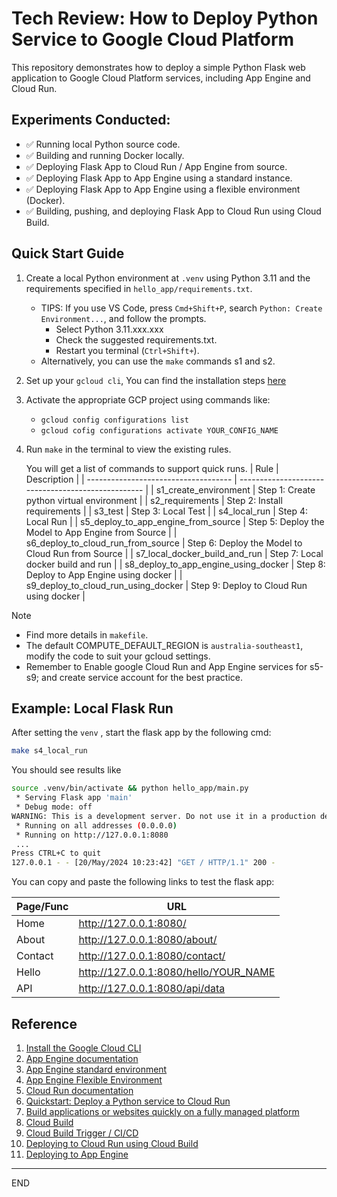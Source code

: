 # Tech Review: How to Deploy Python Service to Google Cloud Platform 

This repository demonstrates how to deploy a simple Python Flask web application to Google Cloud Platform services, including App Engine and Cloud Run.


## Experiments Conducted:

-  ✅ Running local Python source code.
-  ✅ Building and running Docker locally.
-  ✅ Deploying Flask App to Cloud Run / App Engine from source.
-  ✅ Deploying Flask App to App Engine using a standard instance.
-  ✅ Deploying Flask App to App Engine using a flexible environment (Docker).
-  ✅ Building, pushing, and deploying Flask App to Cloud Run using Cloud Build.


## Quick Start Guide

1. Create a local Python environment at `.venv` using Python 3.11 and the requirements specified in `hello_app/requirements.txt`. 
    - TIPS: If you use VS Code, press `Cmd+Shift+P`, search `Python: Create Environment...`,  and follow the prompts.
      - Select Python 3.11.xxx.xxx
      - Check the suggested requirements.txt.
      - Restart you terminal (`Ctrl+Shift+`).
    - Alternatively, you can use the `make` commands s1 and s2.
2. Set up your `gcloud cli`, You can find the installation steps [here](https://cloud.google.com/sdk/docs/install)
3. Activate the appropriate GCP project using commands like:
    - `gcloud config configurations list` 
    - `gcloud cofig configurations activate YOUR_CONFIG_NAME`
4. Run `make` in the terminal to view the existing rules.

    You will get a list of commands to support quick runs.
    | Rule                                 | Description                                        |
    | ------------------------------------ | -------------------------------------------------- |
    | s1_create_environment                | Step 1: Create python virtual environment          |
    | s2_requirements                      | Step 2: Install requirements                       |
    | s3_test                              | Step 3: Local Test                                 |
    | s4_local_run                         | Step 4: Local Run                                  |
    | s5_deploy_to_app_engine_from_source  | Step 5: Deploy the Model to App Engine from Source |
    | s6_deploy_to_cloud_run_from_source   | Step 6: Deploy the Model to Cloud Run from Source  |
    | s7_local_docker_build_and_run        | Step 7: Local docker build and run                 |
    | s8_deploy_to_app_engine_using_docker | Step 8: Deploy to App Engine using docker          |
    | s9_deploy_to_cloud_run_using_docker  | Step 9: Deploy to Cloud Run using docker           |


Note
- Find more details in `makefile`. 
- The default COMPUTE_DEFAULT_REGION is `australia-southeast1`, modify the code to suit your gcloud settings.
- Remember to Enable google Cloud Run and App Engine services for s5-s9; and create service account for the best practice.

 ## Example: Local Flask Run

After setting the  `venv` , start the flask app by the following cmd:

```bash
make s4_local_run 
```
You should see results like 

```bash
source .venv/bin/activate && python hello_app/main.py
 * Serving Flask app 'main'
 * Debug mode: off
WARNING: This is a development server. Do not use it in a production deployment. Use a production WSGI server instead.
 * Running on all addresses (0.0.0.0)
 * Running on http://127.0.0.1:8080
 ...
Press CTRL+C to quit
127.0.0.1 - - [20/May/2024 10:23:42] "GET / HTTP/1.1" 200 -
```

You can copy and paste the following links to test the flask app:

| Page/Func | URL                                   |
| --------- | ------------------------------------- |
| Home      | http://127.0.0.1:8080/                |
| About     | http://127.0.0.1:8080/about/          |
| Contact   | http://127.0.0.1:8080/contact/        |
| Hello     | http://127.0.0.1:8080/hello/YOUR_NAME |
| API       | http://127.0.0.1:8080/api/data        |

## Reference
1. [Install the Google Cloud CLI](https://cloud.google.com/sdk/docs/install-sdk)
2. [App Engine documentation](https://cloud.google.com/appengine/docs)
3. [App Engine standard environment](https://cloud.google.com/appengine/docs/standard)
4. [App Engine Flexible Environment](https://cloud.google.com/appengine/docs/flexible/python/runtime)
5. [Cloud Run documentation](https://cloud.google.com/run/docs)
6. [Quickstart: Deploy a Python service to Cloud Run](https://cloud.google.com/run/docs/quickstarts/build-and-deploy/deploy-python-service)
7. [Build applications or websites quickly on a fully managed platform](https://cloud.google.com/run?hl=en#websites-and-web-applications)
8. [Cloud Build](https://cloud.google.com/build/docs/overview)
9. [Cloud Build Trigger / CI/CD](https://cloud.google.com/build/docs/triggers)
10. [Deploying to Cloud Run using Cloud Build ](https://cloud.google.com/build/docs/deploying-builds/deploy-cloud-run)
11. [Deploying to App Engine](https://cloud.google.com/build/docs/deploying-builds/deploy-appengine)


---
END